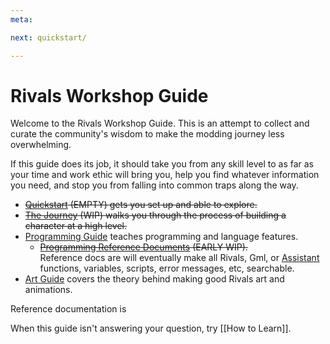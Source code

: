 ```yaml
---
meta:

next: quickstart/

---
```


# Rivals Workshop Guide

Welcome to the Rivals Workshop Guide. This is an attempt to collect and curate the community's wisdom to make the
modding journey less overwhelming.

If this guide does its job, it should take you from any skill level to as far as your time and work ethic will bring
you, help you find whatever information you need, and stop you from falling into common traps along the way.

- ~~[Quickstart](quickstart) (EMPTY) gets you set up and able to explore.~~
- ~~[The Journey](process) (WIP) walks you through the process of building a character at a high level.~~
- [Programming Guide](programming/learning_path) teaches programming and language features.
    - ~~[Programming Reference Documents](programming/reference) (EARLY WIP).~~  
      Reference docs are will eventually make all Rivals, Gml, or [Assistant](/assistant)
      functions, variables, scripts, error messages, etc, searchable.
- [Art Guide](art) covers the theory behind making good Rivals art and animations.

Reference documentation is 

When this guide isn't answering your question, try [[How to Learn]].